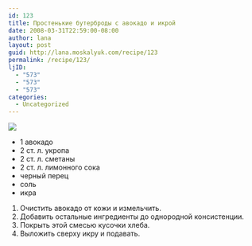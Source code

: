 ```yaml
---
id: 123
title: Простенькие бутерброды с авокадо и икрой
date: 2008-03-31T22:59:00-08:00
author: lana
layout: post
guid: http://lana.moskalyuk.com/recipe/123
permalink: /recipe/123/
ljID:
  - "573"
  - "573"
  - "573"
categories:
  - Uncategorized
---
```

![](http://farm4.static.flickr.com/3234/2379660736_8ab2baa67d.jpg?v=0)

<div class="ljcut">
  <ul>
    <li>
      1 авокадо
    </li>
    <li>
      2 ст. л. укропа
    </li>
    <li>
      2 ст. л. сметаны
    </li>
    <li>
      2 ст. л. лимонного сока
    </li>
    <li>
      черный перец
    </li>
    <li>
      соль
    </li>
    <li>
      икра
    </li>
  </ul>
  
  <ol>
    <li>
      Очистить авокадо от кожи и измельчить.
    </li>
    <li>
      Добавить остальные ингредиенты до однородной консистенции.
    </li>
    <li>
      Покрыть этой смесью кусочки хлеба.
    </li>
    <li>
      Выложить сверху икру и подавать.
    </li>
  </ol>
  
  <p>
    <img alt="" src="http://farm4.static.flickr.com/3124/2378823215_002cb30bcc.jpg?v=0" />
  </p>
  
  <p>
    <img alt="" src="http://farm4.static.flickr.com/3277/2378823775_17b3ece272.jpg?v=0" /></div>